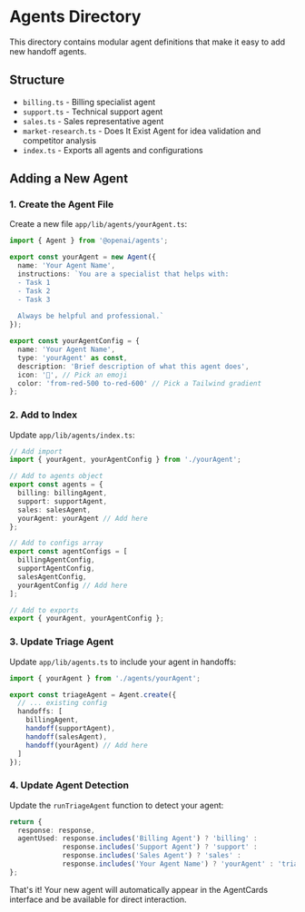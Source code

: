 # Agents Directory

This directory contains modular agent definitions that make it easy to add new handoff agents.

## Structure

- `billing.ts` - Billing specialist agent
- `support.ts` - Technical support agent  
- `sales.ts` - Sales representative agent
- `market-research.ts` - Does It Exist Agent for idea validation and competitor analysis
- `index.ts` - Exports all agents and configurations

## Adding a New Agent

### 1. Create the Agent File

Create a new file `app/lib/agents/yourAgent.ts`:

```typescript
import { Agent } from '@openai/agents';

export const yourAgent = new Agent({
  name: 'Your Agent Name',
  instructions: `You are a specialist that helps with:
  - Task 1
  - Task 2
  - Task 3
  
  Always be helpful and professional.`
});

export const yourAgentConfig = {
  name: 'Your Agent Name',
  type: 'yourAgent' as const,
  description: 'Brief description of what this agent does',
  icon: '🎯', // Pick an emoji
  color: 'from-red-500 to-red-600' // Pick a Tailwind gradient
};
```

### 2. Add to Index

Update `app/lib/agents/index.ts`:

```typescript
// Add import
import { yourAgent, yourAgentConfig } from './yourAgent';

// Add to agents object
export const agents = {
  billing: billingAgent,
  support: supportAgent,
  sales: salesAgent,
  yourAgent: yourAgent // Add here
};

// Add to configs array
export const agentConfigs = [
  billingAgentConfig,
  supportAgentConfig,
  salesAgentConfig,
  yourAgentConfig // Add here
];

// Add to exports
export { yourAgent, yourAgentConfig };
```

### 3. Update Triage Agent

Update `app/lib/agents.ts` to include your agent in handoffs:

```typescript
import { yourAgent } from './agents/yourAgent';

export const triageAgent = Agent.create({
  // ... existing config
  handoffs: [
    billingAgent, 
    handoff(supportAgent), 
    handoff(salesAgent),
    handoff(yourAgent) // Add here
  ]
});
```

### 4. Update Agent Detection

Update the `runTriageAgent` function to detect your agent:

```typescript
return {
  response: response,
  agentUsed: response.includes('Billing Agent') ? 'billing' : 
             response.includes('Support Agent') ? 'support' : 
             response.includes('Sales Agent') ? 'sales' :
             response.includes('Your Agent Name') ? 'yourAgent' : 'triage'
};
```

That's it! Your new agent will automatically appear in the AgentCards interface and be available for direct interaction. 
